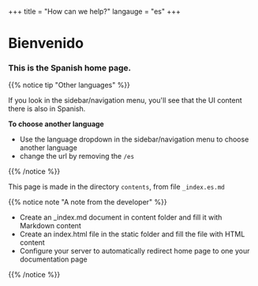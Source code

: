 +++
title = "How can we help?"
langauge = "es"
+++

# Bienvenido

### This is the Spanish home page.

{{% notice tip "Other languages"  %}}

If you look in the sidebar/navigation menu, you'll see that the UI content there is also in Spanish.

**To choose another language**
- Use the language dropdown in the sidebar/navigation menu to choose another language
- change the url by removing the `/es`

{{% /notice %}}

This page is made in the directory `contents`, from file `_index.es.md`

{{% notice note "A note from the developer"  %}}

- Create an _index.md document in content folder and fill it with Markdown content
- Create an index.html file in the static folder and fill the file with HTML content
- Configure your server to automatically redirect home page to one your documentation page

{{% /notice %}}